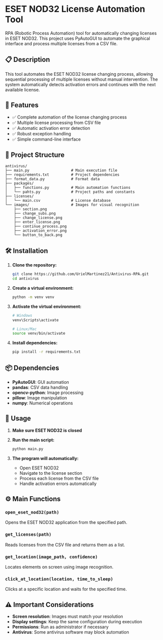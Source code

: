 # ESET NOD32 License Automation Tool

RPA (Robotic Process Automation) tool for automatically changing licenses in ESET NOD32. This project uses PyAutoGUI to automate the graphical interface and process multiple licenses from a CSV file.

## 📋 Description

This tool automates the ESET NOD32 license changing process, allowing sequential processing of multiple licenses without manual intervention. The system automatically detects activation errors and continues with the next available license.

## 🚀 Features

- ✅ Complete automation of the license changing process
- ✅ Multiple license processing from CSV file
- ✅ Automatic activation error detection
- ✅ Robust exception handling
- ✅ Simple command-line interface

## 📁 Project Structure

```
antivirus/
├── main.py                   # Main execution file
├── requirements.txt          # Project dependencies
├── format_data.py            # Format data
├── packages/
│   ├── functions.py          # Main automation functions
│   └── pahts.py              # Project paths and constants
├── licenses/
│   └── main.csv              # License database
└── images/                   # Images for visual recognition
    ├── section.png
    ├── change_subs.png
    ├── change_license.png
    ├── enter_license.png
    ├── continue_process.png
    ├── activation_error.png
    └── button_to_back.png
```

## 🛠️ Installation

1. **Clone the repository:**
   ```bash
   git clone https://github.com/UrielMartinez21/Antivirus-RPA.git
   cd antivirus
   ```

2. **Create a virtual environment:**
   ```bash
   python -m venv venv
   ```

3. **Activate the virtual environment:**
   ```bash
   # Windows
   venv\Scripts\activate
   
   # Linux/Mac
   source venv/bin/activate
   ```

4. **Install dependencies:**
   ```bash
   pip install -r requirements.txt
   ```

## 📦 Dependencies

- **PyAutoGUI**: GUI automation
- **pandas**: CSV data handling
- **opencv-python**: Image processing
- **pillow**: Image manipulation
- **numpy**: Numerical operations

## 🚀 Usage

1. **Make sure ESET NOD32 is closed**
2. **Run the main script:**
   ```bash
   python main.py
   ```

3. **The program will automatically:**
   - Open ESET NOD32
   - Navigate to the license section
   - Process each license from the CSV file
   - Handle activation errors automatically

## ⚙️ Main Functions

### `open_eset_nod32(path)`
Opens the ESET NOD32 application from the specified path.

### `get_licenses(path)`
Reads licenses from the CSV file and returns them as a list.

### `get_location(image_path, confidence)`
Locates elements on screen using image recognition.

### `click_at_location(location, time_to_sleep)`
Clicks at a specific location and waits for the specified time.

## ⚠️ Important Considerations

- **Screen resolution**: Images must match your resolution
- **Display settings**: Keep the same configuration during execution
- **Permissions**: Run as administrator if necessary
- **Antivirus**: Some antivirus software may block automation